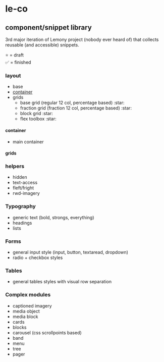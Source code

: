 # le-co

## component/snippet library
3rd major iteration of Lemony project (nobody ever heard of) that collects reusable (and accessible) snippets.

:star: = draft  
:white_check_mark: = finished

### layout 

<ul>
    <li>base</li>
    <li><a href="master/layout/container/container.css">container</a></li>
    <li>grids
        <ul>
            <li>base grid (regular 12 col, percentage based) :star:</li>
            <li>fraction grid (fraction 12 col, percentage based) :star:</li>
            <li>block grid :star:</li>
            <li>flex toolbox :star:</li>
        </ul>
    </li>
</ul>

#### container
 - main container

#### grids


### helpers
 - hidden
 - text-access
 - fleft/fright
 - rwd-imagery

### Typography
 - generic text (bold, strongs, everything)
 - headings
 - lists

### Forms
 - general input style (input, button, textaread, dropdown)
 - radio + checkbox styles

### Tables
 - general tables styles with visual row separation

### Complex modules
 - captioned imagery
 - media object
 - media block
 - cards
 - blocks
 - carousel (css scrollpoints based)
 - band
 - menu
 - tree
 - pager
